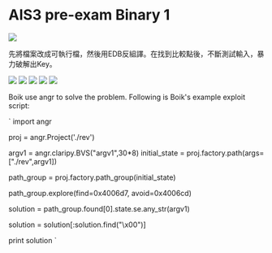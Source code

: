 # **AIS3 pre-exam Binary 1**
![](https://i.imgur.com/p7i0Hm4.png)

先將檔案改成可執行檔，然後用EDB反組譯。在找到比較點後，不斷測試輸入，暴力破解出Key。

![](https://i.imgur.com/CP5NJev.png)
![](https://i.imgur.com/hBYTKON.png)
![](https://i.imgur.com/DJYGENY.png)
![](https://i.imgur.com/Yj7oKip.png)
![](https://i.imgur.com/5g0YrSB.png)

Boik use angr to solve the problem. Following is Boik's example exploit script:

`
import angr

proj = angr.Project('./rev')

argv1 = angr.claripy.BVS("argv1",30*8)
initial_state = proj.factory.path(args=["./rev",argv1])

path_group = proj.factory.path_group(initial_state)

path_group.explore(find=0x4006d7, avoid=0x4006cd)

solution = path_group.found[0].state.se.any_str(argv1)

solution = solution[:solution.find("\x00")]

print solution
`